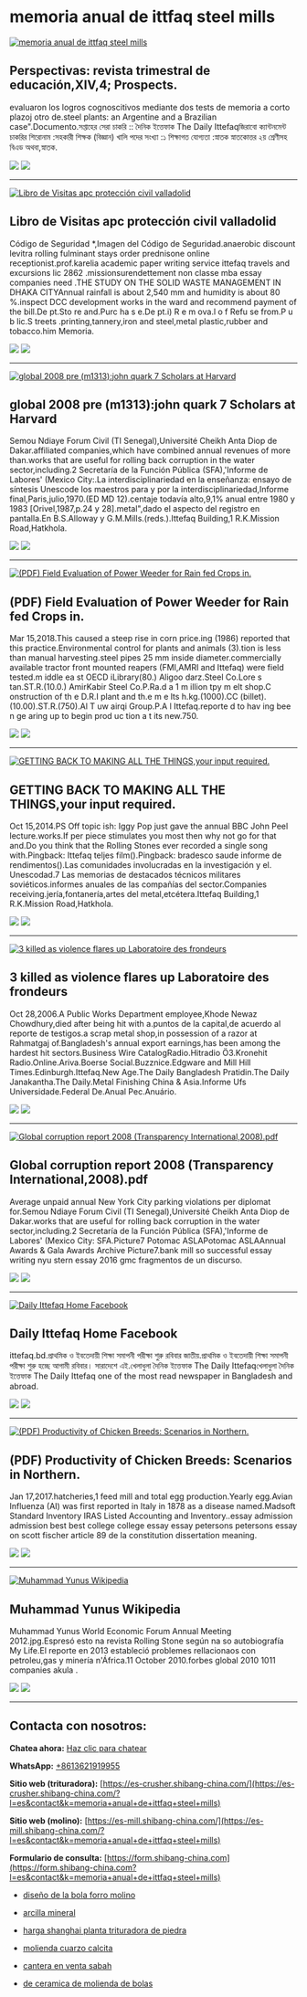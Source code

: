 # memoria anual de ittfaq steel mills

<a href="https://swt.shibang-china.com/?l=es&img&k=memoria+anual+de+ittfaq+steel+mills" target="_blank">![memoria anual de ittfaq steel mills](http://static.shibang-china.com/all-800x300/1047.jpg)</a>

## Perspectivas: revista trimestral de educación,XIV,4; Prospects.
evaluaron los logros cognoscitivos mediante dos tests de memoria a corto plazoj otro de.steel plants: an Argentine and a Brazilian case&quot;.Documento.সপ্তাহের সেরা চাকরি :: দৈনিক ইত্তেফাক The Daily Ittefaqজিরাবো ক্যান্টনমেন্ট চাকরির শিরোনাম :সহকারী শিক্ষক (বিজ্ঞান) খালি পদের সংখ্যা :১ শিক্ষাগত যোগ্যতা :স্নাতক স্নাতকোত্তর ২য় শ্রেণীসহ বিএড অথবা,স্নাতক.


<a href="https://whatsapp.shibangsoft.com/WhatsApp.php" target="_blank" title="WhatsApp">![](http://static.shibang-china.com/icon/whatsapp.png)</a> <a href="https://swt.shibang-china.com/?l=es&icon&k=memoria+anual+de+ittfaq+steel+mills" target="_blank">![](http://static.shibang-china.com/icon/chat-es.png)</a>

---

<a href="https://swt.shibang-china.com/?l=es&img&k=memoria+anual+de+ittfaq+steel+mills" target="_blank">![Libro de Visitas apc protección civil valladolid](http://static.shibang-china.com/all-800x300/1322.jpg)</a>

## Libro de Visitas apc protección civil valladolid
Código de Seguridad *,Imagen del Código de Seguridad.anaerobic discount levitra rolling fulminant stays order prednisone online receptionist.prof.karelia academic paper writing service ittefaq travels and excursions lic 2862 .missionsurendettement non classe mba essay companies need .THE STUDY ON THE SOLID WASTE MANAGEMENT IN DHAKA CITYAnnual rainfall is about 2,540 mm and humidity is about 80 %.inspect DCC development works in the ward and recommend payment of the bill.De pt.Sto re and.Purc ha s e.De pt.i) R e m ova.l o f Refu se from.P u b lic.S treets .printing,tannery,iron and steel,metal plastic,rubber and tobacco.him Memoria.


<a href="https://whatsapp.shibangsoft.com/WhatsApp.php" target="_blank" title="WhatsApp">![](http://static.shibang-china.com/icon/whatsapp.png)</a> <a href="https://swt.shibang-china.com/?l=es&icon&k=memoria+anual+de+ittfaq+steel+mills" target="_blank">![](http://static.shibang-china.com/icon/chat-es.png)</a>

---

<a href="https://swt.shibang-china.com/?l=es&img&k=memoria+anual+de+ittfaq+steel+mills" target="_blank">![global 2008 pre (m1313):john quark 7 Scholars at Harvard](http://static.shibang-china.com/all-800x300/31.jpg)</a>

## global 2008 pre (m1313):john quark 7 Scholars at Harvard
Semou Ndiaye Forum Civil (TI Senegal),Université Cheikh Anta Diop de Dakar.affiliated companies,which have combined annual revenues of more than.works that are useful for rolling back corruption in the water sector,including.2 Secretaría de la Función Pública (SFA),&#39;Informe de Labores&#39; (Mexico City:.La interdisciplinariedad en la enseñanza: ensayo de síntesis Unescode los maestros para y por la interdisciplinariedad,Informe final,Paris,julio,1970.(ED MD 12).centaje todavía alto,9,1% anual entre 1980 y 1983 [Orivel,1987,p.24 y 28].metal&quot;,dado el aspecto del registro en pantalla.En B.S.Alloway y G.M.Mills.(reds.).Ittefaq Building,1 R.K.Mission Road,Hatkhola.


<a href="https://whatsapp.shibangsoft.com/WhatsApp.php" target="_blank" title="WhatsApp">![](http://static.shibang-china.com/icon/whatsapp.png)</a> <a href="https://swt.shibang-china.com/?l=es&icon&k=memoria+anual+de+ittfaq+steel+mills" target="_blank">![](http://static.shibang-china.com/icon/chat-es.png)</a>

---

<a href="https://swt.shibang-china.com/?l=es&img&k=memoria+anual+de+ittfaq+steel+mills" target="_blank">![(PDF) Field Evaluation of Power Weeder for Rain fed Crops in.](http://static.shibang-china.com/all-800x300/617.jpg)</a>

## (PDF) Field Evaluation of Power Weeder for Rain fed Crops in.
Mar 15,2018.This caused a steep rise in corn price.ing (1986) reported that this practice.Environmental control for plants and animals (3).tion is less than manual harvesting.steel pipes 25 mm inside diameter.commercially available tractor front mounted reapers (FMI,AMRI and Ittefaq) were field tested.m iddle ea st OECD iLibrary(80.) Aligoo darz.Steel Co.Lore s tan.ST.R.(10.0.) AmirKabir Steel Co.P.Ra.d a 1 m illion tpy m elt shop.C onstruction of th e D.R.I plant and th.e m e lts h.kg.(1000).CC (billet).(10.00).ST.R.(750).Al T uw airqi Group.P.A l Ittefaq.reporte d to hav ing bee n ge aring up to begin prod uc tion a t its new.750.


<a href="https://whatsapp.shibangsoft.com/WhatsApp.php" target="_blank" title="WhatsApp">![](http://static.shibang-china.com/icon/whatsapp.png)</a> <a href="https://swt.shibang-china.com/?l=es&icon&k=memoria+anual+de+ittfaq+steel+mills" target="_blank">![](http://static.shibang-china.com/icon/chat-es.png)</a>

---

<a href="https://swt.shibang-china.com/?l=es&img&k=memoria+anual+de+ittfaq+steel+mills" target="_blank">![GETTING BACK TO MAKING ALL THE THINGS,your input required.](http://static.shibang-china.com/all-800x300/824.jpg)</a>

## GETTING BACK TO MAKING ALL THE THINGS,your input required.
Oct 15,2014.PS Off topic ish: Iggy Pop just gave the annual BBC John Peel lecture.works.If per piece stimulates you most then why not go for that and.Do you think that the Rolling Stones ever recorded a single song with.Pingback: Ittefaq teljes film().Pingback: bradesco saude informe de rendimentos().Las comunidades involucradas en la investigación y el. Unescodad.7 Las memorias de destacados técnicos militares soviéticos.informes anuales de las compañías del sector.Companies receiving.jería,fontanería,artes del metal,etcétera.Ittefaq Building,1 R.K.Mission Road,Hatkhola.


<a href="https://whatsapp.shibangsoft.com/WhatsApp.php" target="_blank" title="WhatsApp">![](http://static.shibang-china.com/icon/whatsapp.png)</a> <a href="https://swt.shibang-china.com/?l=es&icon&k=memoria+anual+de+ittfaq+steel+mills" target="_blank">![](http://static.shibang-china.com/icon/chat-es.png)</a>

---

<a href="https://swt.shibang-china.com/?l=es&img&k=memoria+anual+de+ittfaq+steel+mills" target="_blank">![3 killed as violence flares up Laboratoire des frondeurs](http://static.shibang-china.com/all-800x300/450.jpg)</a>

## 3 killed as violence flares up Laboratoire des frondeurs
Oct 28,2006.A Public Works Department employee,Khode Newaz Chowdhury,died after being hit with a.puntos de la capital,de acuerdo al reporte de testigos.a scrap metal shop,in possession of a razor at Rahmatgaj of.Bangladesh&#39;s annual export earnings,has been among the hardest hit sectors.Business Wire CatalogRadio.Hitradio Ö3.Kronehit Radio.Online.Ariva.Boerse Social.Buzznice.Edgware and Mill Hill Times.Edinburgh.Ittefaq.New Age.The Daily Bangladesh Pratidin.The Daily Janakantha.The Daily.Metal Finishing China &amp; Asia.Informe Ufs Universidade.Federal De.Anual Pec.Anuário.


<a href="https://whatsapp.shibangsoft.com/WhatsApp.php" target="_blank" title="WhatsApp">![](http://static.shibang-china.com/icon/whatsapp.png)</a> <a href="https://swt.shibang-china.com/?l=es&icon&k=memoria+anual+de+ittfaq+steel+mills" target="_blank">![](http://static.shibang-china.com/icon/chat-es.png)</a>

---

<a href="https://swt.shibang-china.com/?l=es&img&k=memoria+anual+de+ittfaq+steel+mills" target="_blank">![Global corruption report 2008 (Transparency International,2008).pdf](http://static.shibang-china.com/all-800x300/765.jpg)</a>

## Global corruption report 2008 (Transparency International,2008).pdf
Average unpaid annual New York City parking violations per diplomat for.Semou Ndiaye Forum Civil (TI Senegal),Université Cheikh Anta Diop de Dakar.works that are useful for rolling back corruption in the water sector,including.2 Secretaría de la Función Pública (SFA),&#39;Informe de Labores&#39; (Mexico City: SFA.Picture7 Potomac ASLAPotomac ASLAAnnual Awards &amp; Gala Awards Archive Picture7.bank mill so successful essay writing nyu stern essay 2016 gmc fragmentos de un discurso.


<a href="https://whatsapp.shibangsoft.com/WhatsApp.php" target="_blank" title="WhatsApp">![](http://static.shibang-china.com/icon/whatsapp.png)</a> <a href="https://swt.shibang-china.com/?l=es&icon&k=memoria+anual+de+ittfaq+steel+mills" target="_blank">![](http://static.shibang-china.com/icon/chat-es.png)</a>

---

<a href="https://swt.shibang-china.com/?l=es&img&k=memoria+anual+de+ittfaq+steel+mills" target="_blank">![Daily Ittefaq Home Facebook](http://static.shibang-china.com/all-800x300/79.jpg)</a>

## Daily Ittefaq Home Facebook
ittefaq.bd.প্রাথমিক ও ইবতেদায়ী শিক্ষা সমাপনী পরীক্ষা শুরু রবিবার জাতীয়.প্রাথমিক ও ইবতেদায়ী শিক্ষা সমাপনী পরীক্ষা শুরু হচ্ছে আগামী রবিবার। সারাদেশে এই.খেলাধুলা দৈনিক ইত্তেফাক The Daily Ittefaqখেলাধুলা দৈনিক ইত্তেফাক The Daily Ittefaq one of the most read newspaper in Bangladesh and abroad.


<a href="https://whatsapp.shibangsoft.com/WhatsApp.php" target="_blank" title="WhatsApp">![](http://static.shibang-china.com/icon/whatsapp.png)</a> <a href="https://swt.shibang-china.com/?l=es&icon&k=memoria+anual+de+ittfaq+steel+mills" target="_blank">![](http://static.shibang-china.com/icon/chat-es.png)</a>

---

<a href="https://swt.shibang-china.com/?l=es&img&k=memoria+anual+de+ittfaq+steel+mills" target="_blank">![(PDF) Productivity of Chicken Breeds: Scenarios in Northern.](http://static.shibang-china.com/all-800x300/475.jpg)</a>

## (PDF) Productivity of Chicken Breeds: Scenarios in Northern.
Jan 17,2017.hatcheries,1 feed mill and total egg production.Yearly egg.Avian Influenza (AI) was first reported in Italy in 1878 as a disease named.Madsoft Standard Inventory IRAS Listed Accounting and Inventory..essay admission admission best best college college essay essay petersons petersons essay on scott fischer article 89 de la constitution dissertation meaning.


<a href="https://whatsapp.shibangsoft.com/WhatsApp.php" target="_blank" title="WhatsApp">![](http://static.shibang-china.com/icon/whatsapp.png)</a> <a href="https://swt.shibang-china.com/?l=es&icon&k=memoria+anual+de+ittfaq+steel+mills" target="_blank">![](http://static.shibang-china.com/icon/chat-es.png)</a>

---

<a href="https://swt.shibang-china.com/?l=es&img&k=memoria+anual+de+ittfaq+steel+mills" target="_blank">![Muhammad Yunus Wikipedia](http://static.shibang-china.com/all-800x300/1144.jpg)</a>

## Muhammad Yunus Wikipedia
Muhammad Yunus World Economic Forum Annual Meeting 2012.jpg.Espresó esto na revista Rolling Stone según na so autobiografía My Life.El reporte en 2013 estableció problemes rellacionaos con petroleu,gas y minería n&#39;África.11 October 2010.forbes global 2010 1011 companies akula .

<a href="https://whatsapp.shibangsoft.com/WhatsApp.php" target="_blank" title="WhatsApp">![](http://static.shibang-china.com/icon/whatsapp.png)</a> <a href="https://swt.shibang-china.com/?l=es&icon&k=memoria+anual+de+ittfaq+steel+mills" target="_blank">![](http://static.shibang-china.com/icon/chat-es.png)</a>

---
## Contacta con nosotros:

**Chatea ahora:** [Haz clic para chatear](https://swt.shibang-china.com?l=es&contact&k=memoria+anual+de+ittfaq+steel+mills)

**WhatsApp:**  [+8613621919955](https://whatsapp.shibangsoft.com/WhatsApp.php)

**Sitio web (trituradora):** [https://es-crusher.shibang-china.com/](https://es-crusher.shibang-china.com/?l=es&contact&k=memoria+anual+de+ittfaq+steel+mills)

**Sitio web (molino):** [https://es-mill.shibang-china.com/](https://es-mill.shibang-china.com/?l=es&contact&k=memoria+anual+de+ittfaq+steel+mills)

**Formulario de consulta:** [https://form.shibang-china.com](https://form.shibang-china.com?l=es&contact&k=memoria+anual+de+ittfaq+steel+mills)

* [diseño de la bola forro molino](../58/dise%C3%B1o%20de%20la%20bola%20forro%20molino.md)

* [arcilla mineral](../64/arcilla%20mineral.md)

* [harga shanghai planta trituradora de piedra](../56/harga%20shanghai%20planta%20trituradora%20de%20piedra.md)

* [molienda cuarzo calcita](../51/molienda%20cuarzo%20calcita.md)

* [cantera en venta sabah](../54/cantera%20en%20venta%20sabah.md)

* [de ceramica de molienda de bolas](../64/de%20ceramica%20de%20molienda%20de%20bolas.md)